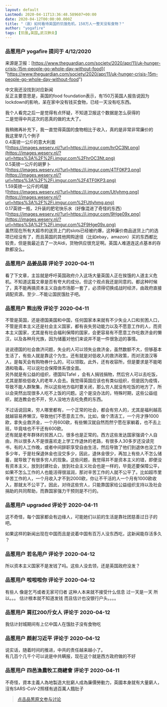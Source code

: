 ```yaml
---
layout: default
Lastmod: 2020-04-11T13:36:48.589607+00:00
date: 2020-04-12T00:00:00.000Z
title: "（哀）如何看待英国的饥饿危机，150万人一整天没有食物？"
author: "yogafire"
tags: [饥饿,英国,武汉肺炎]
---
```



### 品葱用户 **yogafire** 提问于 4/12/2020
    
来源是卫报：[https://www.theguardian.com/society/2020/apr/11/uk-hunger-crisis-15m-people-go-whole-day-without-food]( "https://www.theguardian.com/society/2020/apr/11/uk-hunger-crisis-15m-people-go-whole-day-without-food")  
  
中文我还没找到对应新闻  
反正主要意思是，英国的food foundation表示，有150万英国人报告说因为lockdown的影响，呆在家中没有钱买食物，已经一天没有吃东西。  
  
我个人看完之后一是觉得有点怀疑，不知道卫报这个数据是怎么获得的  
二是觉得中共这次的恶真的做的太大了。  
  
我稍微再补充下，我一直觉得英国的食物相比于收入，真的是非常非常廉价的  
我这里举几个例子  
0.4英镑一公斤的意大利面  
![https://images.weserv.nl/?url=https://i.imgur.com/hrOC3Nt.png](https://images.weserv.nl/?url=https%3A%2F%2Fi.imgur.com%2FhrOC3Nt.png)  
0.5英镑一公斤的胡萝卜  
![https://images.weserv.nl/?url=https://i.imgur.com/4TF0KP3.png](https://images.weserv.nl/?url=https%3A%2F%2Fi.imgur.com%2F4TF0KP3.png)  
1.59英镑一公斤的鸡腿  
![https://images.weserv.nl/?url=https://i.imgur.com/UtIyhmg.png](https://images.weserv.nl/?url=https%3A%2F%2Fi.imgur.com%2FUtIyhmg.png)  
0.17英镑一瓶，2升装的肥宅快乐水（好像混进了奇怪的东西）  
![https://images.weserv.nl/?url=https://i.imgur.com/9Hge09x.png](https://images.weserv.nl/?url=https%3A%2F%2Fi.imgur.com%2F9Hge09x.png)  
虽然现在所有大超市的送货上门的slots已经被约爆，这种廉价商品送货上门的选项已经没有了，而且英国的其他网购途径（比如ebay，amazon）买的东西都比较贵，但是我最近去了一次Aldi，货物供应很充足啊。英国人难道连这点基本的存款都没么。
    
                

### 品葱用户 **品姜品蒜** 评论于 2020-04-11
        
看了下文章，主旨就是呼吁英国政府介入这场大量英国人正在挨饿的人道主义危机。不知道这篇文章是否有夸大的成分。但这个观点我还是同意的。都这种时候了，真不能再搞资本主义自由市场那一套了，必须得切换成战时经济，由政府直接调配资源。至少…不能让国民饿肚子吧。
        
                

### 品葱用户 **熊出殁** 评论于 2020-04-11
        
不管是英国，还是德国美国和中国，任何国家本来就有不少失业人口和贫困人口，不管是资本主义还是社会主义国家，都有丧失劳动能力以及不愿意工作的人，而资本主义国家，尤其是有社会福利保障的国家，会更容易有不愿意工作吃救济金的懒汉，以及各种月光族，因为储蓄对他们来说并不是一件很急迫的事情。  
  
说说德国的社会救济问题，失业的人可以领失业救济金，虽然数额不大，但够基本生活了，有些人就是靠这个为生。还有就是对低收入的救济政策，而对流浪汉等人，是每天会有购物券什么的，可以领取。此外，还有收容所，但是要求是不能喝酒和吸毒。可以说社会保障体系很全面。  
另外就是有公益的组织，德国叫Tafel ，会有人捐钱捐物，然后穷人可以去吃饭，尤其是那些低收入的老年人会去。我觉得英国应该也有类似组织，但是因为疫情，导致不能人群聚集，所以这些地方临时要关闭，那么穷人就没有吃饭的地方了，所以会突然出现很多人吃不上饭的问题。这个是没办法的，特殊时期，这些公益组织，就连教会也不开，穷人没地方去吃免费的东西。  
  
不过话说回来，穷人哪里都有，一个正常的社会，都会有穷人的，尤其是福利越高就越容易养懒汉，导致他们不愿意去工作。比如，做个清洁工，一个月才挣1000欧，拿失业救济金，一个月600欧，有些懒汉就自然而然宁愿在家躺着，也不去上班，毕竟啥也不干还有600欧。  
还有就是老年群体的贫困人口，很多也是正常的。西方这些发达国家强调个人自由，所以很多人不是很喜欢走上学工作退休的老路，有很多人30多岁还没读完书，有的人工作晚，或者中间辞职享受自由生活，然后导致了他们到退休也没工作多少年，于是社保退休金也没交多少，因此，退休金很少，再加上有些人不怎么储蓄，就导致了有很多穷人的现象。这些问题，我觉得并不是资本主义的错，即便没有资本主义，放到封建社会，放到社会主义社会也是一样的，毕竟还要保障公平，如果不怎么工作的人也能活得很滋润，那对辛苦工作的人就不公平了。比如超市里辛苦工作的人，一个月收入才不到2000欧，你让不干活的人一个月有1000欧收入，那就太不公平了。因此，对待这些穷人，只能靠国家给公益组织支持以及社会捐助的共同帮助，而靠国家强力干预则是不行的。
        
                

### 品葱用户 **upgraded** 评论于 2020-04-11
        
这不奇怪，每个国家都会有边缘人，可能她们以前的生活是靠社团慈善过日子的吧。  
  
如果这样的新闻出现在中国而且是说着中国有百万人没东西吃，这新闻能存活多久 ？
        
                

### 品葱用户 **若名用户** 评论于 2020-04-12
        
所以资本主义国家不是发钱了吗。这些人没去领，还是英国政府没发？
        
                

### 品葱用户 **啦啦啦你** 评论于 2020-04-12
        
有些人 像是乞丐或者无家可归者 这种人本来就不接受什么信息 过一天是一天 所以。。。 估计根本就不知道发钱 而且估计也没银行户头。。。。
        
                

### 品葱用户 **肩扛200斤女人** 评论于 2020-04-12
        
我估计封城期间有上亿中国人在饿肚子没有食物吃
        
                

### 品葱用户 **颜射习近平** 评论于 2020-04-12
        
说实话，随着时间的推进，中共的责任越来越小了。  
有几百个几千个可以说是中共瞒报，现在这个就是西方政府做的不好
        
                

### 品葱用户 **四邑漁農牧工商總會** 评论于 2020-04-11
        
不奇怪，資本主義人為地製造大批窮人成為廉價勞動力，英國本身就有大量窮人，沒有SARS-CoV-2照樣有過百萬人餓肚子
        
                





> [点击品葱原文参与讨论](https://pincong.rocks/question/23292)

